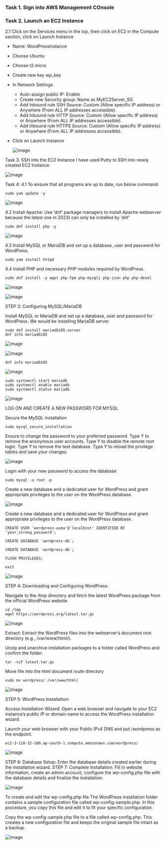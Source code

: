 ### Task 1. Sign into AWS Management COnsole
### Task 2. Launch an EC2 Instance
2.1 Click on the Services menu in the top, then click on EC2 in the Compute section, click on Launch Instance
* Name: WordPressInstance
* Choose Ubuntu
* Choose t2.micro
* Create new key wp_key
* In Network Settings
   * Auto-assign public IP: Enable
   * Create new Security group: Name as MyEC2Server_SG
   * Add Inbound rule SSH Source: Custom (Allow specific IP address) or Anywhere (From ALL IP addresses accessible).
   * Add Inbound rule HTTP Source: Custom (Allow specific IP address) or Anywhere (From ALL IP addresses accessible).
   * Add Inbound rule HTTPS Source: Custom (Allow specific IP address) or Anywhere (From ALL IP addresses accessible).
* Click on Launch Instance

  ![image](https://github.com/Asma09Akram/Deploying-Wordpress-on-EC2/assets/124654068/5bce7557-f1a1-4e91-8a8e-819ff8386a9f)


Task 3: SSH into the EC2 Instance
I have used Putty to SSH into newly created EC2 Instance

![image](https://github.com/Asma09Akram/Deploying-Wordpress-on-EC2/assets/124654068/04aa05c8-9456-40c9-821e-fff1339b679d)

Task 4: 
4.1 To ensure that all programs are up to date, run below command:

``` 
sudo yum update -y
```


![image](https://github.com/Asma09Akram/Deploying-Wordpress-on-EC2/assets/124654068/e80ddd27-6d17-4fab-8042-fe451e2df676)

4.2  Install Apache: Use ‘dnf’ package managers to install Apache webserver because the latest one in 2023) can only be installed by ‘dnf’ 

``` 
sudo dnf install php -y
```

![image](https://github.com/Asma09Akram/Deploying-Wordpress-on-EC2/assets/124654068/fc50e665-bae9-4c28-805f-0e53dce86c67)


4.3  Install MySQL or MariaDB and set up a database, user and password for WordPress.
``` 
sudo yum install httpd
```


4.4 Install PHP and necessary PHP modules required by WordPress.

``` 
sudo dnf install -y wget php-fpm php-mysqli php-json php php-devel
```


![image](https://github.com/Asma09Akram/Deploying-Wordpress-on-EC2/assets/124654068/682e9d85-becc-4397-8132-788b56627866)



![image](https://github.com/Asma09Akram/Deploying-Wordpress-on-EC2/assets/124654068/18a7e809-e3a1-42fc-85b7-be22f0143d8e)



STEP 3: Configuring MySQL/MariaDB

Install MySQL or MariaDB and set up a database, user and password for WordPress. We would be installing MariaDB server.

```
sudo dnf install mariadb105-server
dnf info mariadb105
```

![image](https://github.com/Asma09Akram/Deploying-Wordpress-on-EC2/assets/124654068/df7ef65b-f2bd-440f-a5a6-7fde8348d62c)


![image](https://github.com/Asma09Akram/Deploying-Wordpress-on-EC2/assets/124654068/fceccdac-5185-402b-81b0-009cf94a713d)

```dnf info mariadb105```


![image](https://github.com/Asma09Akram/Deploying-Wordpress-on-EC2/assets/124654068/91784474-c25f-4aae-ac60-cbe7973ad9be)


```
sudo systemctl start mariadb
sudo systemctl enable mariadb
sudo systemctl status mariadb
```



![image](https://github.com/Asma09Akram/Deploying-Wordpress-on-EC2/assets/124654068/aaaafd93-76e8-45f9-9888-a80cf433cd82)

LOG ON AND CREATE A NEW PASSWORD FOR MYSQL

Secure the MySQL installation

```
sudo mysql_secure_installation

```


Ensure to change the password to your preferred password.
Type Y to remove the anonymous user accounts.
Type Y to disable the remote root login.
Type Y to remove the test database.
Type Y to reload the privilege tables and save your changes.


![image](https://github.com/Asma09Akram/Deploying-Wordpress-on-EC2/assets/124654068/72267164-723d-4cd8-ab9b-5c2cec6943fd)

Login with your new password to access the database

```
sudo mysql -u root -p
```

Create a new database and a dedicated user for WordPress and grant appropriate privileges to the user on the WordPress database.

![image](https://github.com/Asma09Akram/Deploying-Wordpress-on-EC2/assets/124654068/aa008147-f4a4-4097-a82f-01365a8fd08c)


Create a new database and a dedicated user for WordPress and grant appropriate privileges to the user on the WordPress database.


```
CREATE USER 'wordpress-asma'@'localhost' IDENTIFIED BY 'your_strong_password';

CREATE DATABASE `wordpress-db`;

CREATE DATABASE `wordpress-db`;

FLUSH PRIVILEGES;

exit

```




![image](https://github.com/Asma09Akram/Deploying-Wordpress-on-EC2/assets/124654068/3b9a48ef-49be-4a5e-be0b-e363b7d3150a)



STEP 4: Downloading and Configuring WordPress:

Navigate to the /tmp directory and fetch the latest WordPress package from the official WordPress website.

```
cd /tmp
wget https://wordpress.org/latest.tar.gz
```

![image](https://github.com/Asma09Akram/Deploying-Wordpress-on-EC2/assets/124654068/8e25fc11-a5dd-47f9-855d-e03cb6c4a32d)


Extract: Extract the WordPress files into the webserver’s document root directory (e.g., /var/www/html/).

Unzip and unarchive installation packages to a folder called WordPress and confirm the folder.

```
tar -xzf latest.tar.gz
```



Move file into the html document route directory

```
sudo mv wordpress/ /var/www/html/
```

![image](https://github.com/Asma09Akram/Deploying-Wordpress-on-EC2/assets/124654068/c61f8723-4df6-45c3-a0fa-17499381fe54)


STEP 5: WordPress Installation:

Access Installation Wizard: Open a web browser and navigate to your EC2 instance’s public IP or domain name to access the WordPress installation wizard.

Launch your web browser with your Public IPv4 DNS and put /wordpress as the endpoint.


```
ec2-3-110-32-180.ap-south-1.compute.amazonaws.com/wordpress/
```


![image](https://github.com/Asma09Akram/Deploying-Wordpress-on-EC2/assets/124654068/32e97a82-3128-472f-9f08-b83479a5d926)


STEP 6: Database Setup: Enter the database details created earlier during the installation wizard.
STEP 7: Complete Installation: Fill in website information, create an admin account, configure the wp-config.php file with the database details and finalize the installation.


![image](https://github.com/Asma09Akram/Deploying-Wordpress-on-EC2/assets/124654068/200f0b7a-3505-43ad-a5fe-7af97197b3ab)


To create and edit the wp-config.php file
The WordPress installation folder contains a sample configuration file called wp-config-sample.php. In this procedure, you copy this file and edit it to fit your specific configuration.


Copy the wp-config-sample.php file to a file called wp-config.php. This creates a new configuration file and keeps the original sample file intact as a backup.


![image](https://github.com/Asma09Akram/Deploying-Wordpress-on-EC2/assets/124654068/522cccb1-2179-4e88-870d-167499515f93)











